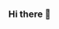 ### Hi there 👋

<div>
  <! -- <img src="https://github-readme-stats.vercel.app/api?username=qt-bb&show_icons=true&theme=transparent&rank_icon=github">
  <! -- <img src="https://github-readme-stats.vercel.app/api/top-langs/?username=qt-bb&show_icons=true&theme=transparent&layout=compact">
</div>
